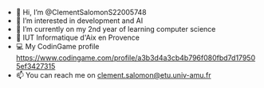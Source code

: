 - 👋 Hi, I’m @ClementSalomonS22005748
- 👀 I’m interested in development and AI
- 🌱 I’m currently on my 2nd year of learning computer science
- 🏫 IUT Informatique d'Aix en Provence
- 💻 My CodinGame profile https://www.codingame.com/profile/a3b3d4a3cb4b796f080fbd7d179505ef3427315
- 📫 You can reach me on clement.salomon@etu.univ-amu.fr

<!---
Clement-RKG/Clement-RKG is a ✨ special ✨ repository because its `README.md` (this file) appears on your GitHub profile.
You can click the Preview link to take a look at your changes.
--->
